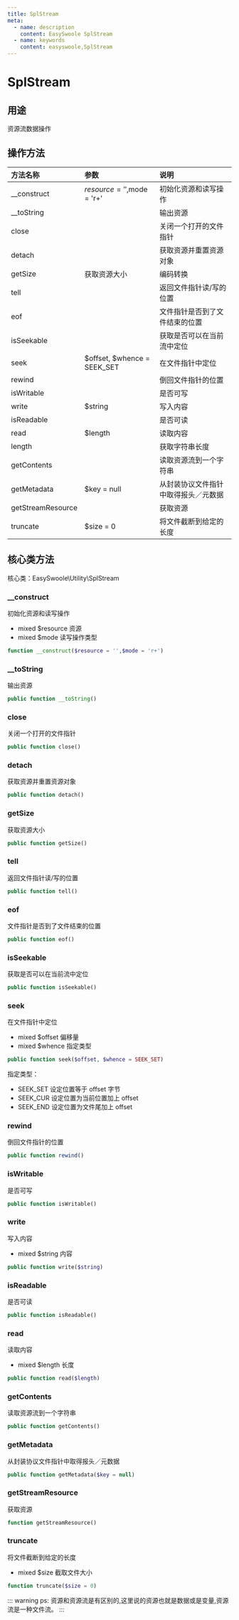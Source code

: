 ```yaml
---
title: SplStream
meta:
  - name: description
    content: EasySwoole SplStream
  - name: keywords
    content: easyswoole,SplStream
---
```

# SplStream

## 用途
资源流数据操作

## 操作方法

| 方法名称           | 参数                                       | 说明                                       |
|:------------------|:-------------------------------------------|:-------------------------------------------|
| __construct       | $resource = '',$mode = 'r+'                | 初始化资源和读写操作                         |
| __toString        |                                            | 输出资源                                    |                    
| close             |                                            | 关闭一个打开的文件指针                       |                    
| detach            |                                            | 获取资源并重置资源对象                       |                       
| getSize           | 获取资源大小                                | 编码转换                                    |                       
| tell              |                                            | 返回文件指针读/写的位置                      |                        
| eof               |                                            | 文件指针是否到了文件结束的位置                |                       
| isSeekable        |                                            | 获取是否可以在当前流中定位                    |                       
| seek              | $offset, $whence = SEEK_SET                | 在文件指针中定位                             |                       
| rewind            |                                            | 倒回文件指针的位置                           |                      
| isWritable        |                                            | 是否可写                                    |                       
| write             | $string                                    | 写入内容                                    |                       
| isReadable        |                                            | 是否可读                                    |                       
| read              | $length                                    | 读取内容                                    |                       
| length            |                                            | 获取字符串长度                              |                       
| getContents       |                                            | 读取资源流到一个字符串                       |                       
| getMetadata       | $key = null                                | 从封装协议文件指针中取得报头／元数据           |                       
| getStreamResource |                                            | 获取资源                                    |                       
| truncate          | $size = 0                                  | 将文件截断到给定的长度                        |                                                                               


## 核心类方法

核心类：EasySwoole\Utility\SplStream

### __construct

初始化资源和读写操作

* mixed     $resource       资源
* mixed     $mode           读写操作类型
```php
function __construct($resource = '',$mode = 'r+')
```
### __toString

输出资源
```php
public function __toString()
```
### close

关闭一个打开的文件指针
```php
public function close()
```
### detach

获取资源并重置资源对象
```php
public function detach()
```
### getSize

获取资源大小
```php
public function getSize()
```
### tell

返回文件指针读/写的位置
```php
public function tell()
```
### eof

文件指针是否到了文件结束的位置
```php
public function eof()
```
### isSeekable

获取是否可以在当前流中定位
```php
public function isSeekable()
```
### seek

在文件指针中定位

* mixed     $offset       偏移量
* mixed     $whence       指定类型
```php
public function seek($offset, $whence = SEEK_SET)
```
指定类型：

* SEEK_SET  设定位置等于 offset 字节
* SEEK_CUR  设定位置为当前位置加上 offset
* SEEK_END  设定位置为文件尾加上 offset

### rewind

倒回文件指针的位置
```php
public function rewind()
```
### isWritable

是否可写
```php
public function isWritable()
```
### write

写入内容

* mixed     $string       内容
```php
public function write($string)
```
### isReadable

是否可读
```php
public function isReadable()
```
### read

读取内容

* mixed     $length       长度
```php
public function read($length)
```
### getContents

读取资源流到一个字符串
```php
public function getContents()
```
### getMetadata

从封装协议文件指针中取得报头／元数据
```php
public function getMetadata($key = null)
```
### getStreamResource

获取资源
```php
function getStreamResource()
```
### truncate

将文件截断到给定的长度

* mixed     $size       截取文件大小
```php
function truncate($size = 0)
```

::: warning 
 ps: 资源和资源流是有区别的,这里说的资源也就是数据或是变量,资源流是一种文件流。
:::

